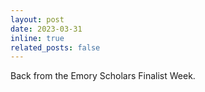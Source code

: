 ```yaml
---
layout: post
date: 2023-03-31
inline: true
related_posts: false
---
```


Back from the Emory Scholars Finalist Week.
